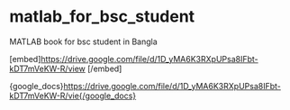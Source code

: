 # matlab_for_bsc_student
MATLAB book for bsc student in Bangla

[embed]https://drive.google.com/file/d/1D_yMA6K3RXpUPsa8IFbt-kDT7mVeKW-R/view [/embed]

{google_docs}https://drive.google.com/file/d/1D_yMA6K3RXpUPsa8IFbt-kDT7mVeKW-R/vie{/google_docs}
